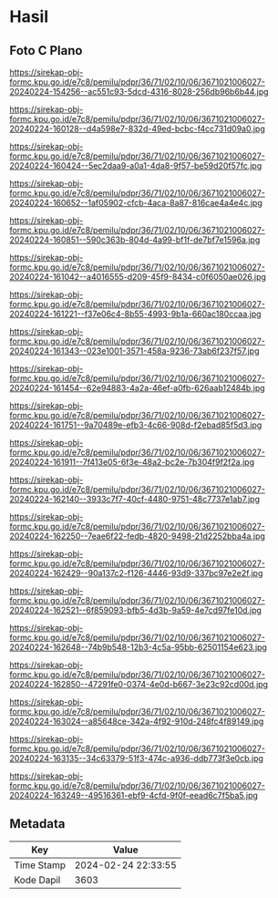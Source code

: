 # Hasil

## Foto C Plano

https://sirekap-obj-formc.kpu.go.id/e7c8/pemilu/pdpr/36/71/02/10/06/3671021006027-20240224-154256--ac551c93-5dcd-4316-8028-256db96b6b44.jpg

https://sirekap-obj-formc.kpu.go.id/e7c8/pemilu/pdpr/36/71/02/10/06/3671021006027-20240224-160128--d4a598e7-832d-49ed-bcbc-f4cc731d09a0.jpg

https://sirekap-obj-formc.kpu.go.id/e7c8/pemilu/pdpr/36/71/02/10/06/3671021006027-20240224-160424--5ec2daa9-a0a1-4da8-9f57-be59d20f57fc.jpg

https://sirekap-obj-formc.kpu.go.id/e7c8/pemilu/pdpr/36/71/02/10/06/3671021006027-20240224-160652--1af05902-cfcb-4aca-8a87-816cae4a4e4c.jpg

https://sirekap-obj-formc.kpu.go.id/e7c8/pemilu/pdpr/36/71/02/10/06/3671021006027-20240224-160851--590c363b-804d-4a99-bf1f-de7bf7e1596a.jpg

https://sirekap-obj-formc.kpu.go.id/e7c8/pemilu/pdpr/36/71/02/10/06/3671021006027-20240224-161042--a4016555-d209-45f9-8434-c0f6050ae026.jpg

https://sirekap-obj-formc.kpu.go.id/e7c8/pemilu/pdpr/36/71/02/10/06/3671021006027-20240224-161221--f37e06c4-8b55-4993-9b1a-660ac180ccaa.jpg

https://sirekap-obj-formc.kpu.go.id/e7c8/pemilu/pdpr/36/71/02/10/06/3671021006027-20240224-161343--023e1001-3571-458a-9236-73ab6f237f57.jpg

https://sirekap-obj-formc.kpu.go.id/e7c8/pemilu/pdpr/36/71/02/10/06/3671021006027-20240224-161454--62e94883-4a2a-46ef-a0fb-626aab12484b.jpg

https://sirekap-obj-formc.kpu.go.id/e7c8/pemilu/pdpr/36/71/02/10/06/3671021006027-20240224-161751--9a70489e-efb3-4c66-908d-f2ebad85f5d3.jpg

https://sirekap-obj-formc.kpu.go.id/e7c8/pemilu/pdpr/36/71/02/10/06/3671021006027-20240224-161911--7f413e05-6f3e-48a2-bc2e-7b304f9f2f2a.jpg

https://sirekap-obj-formc.kpu.go.id/e7c8/pemilu/pdpr/36/71/02/10/06/3671021006027-20240224-162140--3933c7f7-40cf-4480-9751-48c7737e1ab7.jpg

https://sirekap-obj-formc.kpu.go.id/e7c8/pemilu/pdpr/36/71/02/10/06/3671021006027-20240224-162250--7eae6f22-fedb-4820-9498-21d2252bba4a.jpg

https://sirekap-obj-formc.kpu.go.id/e7c8/pemilu/pdpr/36/71/02/10/06/3671021006027-20240224-162429--90a137c2-f126-4446-93d9-337bc97e2e2f.jpg

https://sirekap-obj-formc.kpu.go.id/e7c8/pemilu/pdpr/36/71/02/10/06/3671021006027-20240224-162521--6f859093-bfb5-4d3b-9a59-4e7cd97fe10d.jpg

https://sirekap-obj-formc.kpu.go.id/e7c8/pemilu/pdpr/36/71/02/10/06/3671021006027-20240224-162648--74b9b548-12b3-4c5a-95bb-62501154e623.jpg

https://sirekap-obj-formc.kpu.go.id/e7c8/pemilu/pdpr/36/71/02/10/06/3671021006027-20240224-162850--47291fe0-0374-4e0d-b667-3e23c92cd00d.jpg

https://sirekap-obj-formc.kpu.go.id/e7c8/pemilu/pdpr/36/71/02/10/06/3671021006027-20240224-163024--a85648ce-342a-4f92-910d-248fc4f89149.jpg

https://sirekap-obj-formc.kpu.go.id/e7c8/pemilu/pdpr/36/71/02/10/06/3671021006027-20240224-163135--34c63379-51f3-474c-a936-ddb773f3e0cb.jpg

https://sirekap-obj-formc.kpu.go.id/e7c8/pemilu/pdpr/36/71/02/10/06/3671021006027-20240224-163249--49516361-ebf9-4cfd-9f0f-eead6c7f5ba5.jpg


## Metadata

| Key        | Value               |
| ---------- | ------------------- |
| Time Stamp | 2024-02-24 22:33:55 |
| Kode Dapil | 3603                |



